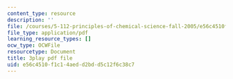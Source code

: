 ```yaml
---
content_type: resource
description: ''
file: /courses/5-112-principles-of-chemical-science-fall-2005/e56c4510f1c14aedd2bdd5c12f6c38c7_qK6DgAM-q7U.pdf
file_type: application/pdf
learning_resource_types: []
ocw_type: OCWFile
resourcetype: Document
title: 3play pdf file
uid: e56c4510-f1c1-4aed-d2bd-d5c12f6c38c7
---
```


